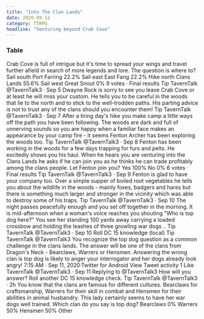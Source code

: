 ```yaml
---
title: "Into The Clan Lands"
date: 2020-09-12
category: TTRPG
headline: "Venturing beyond Crab Cove"
---
```


### Table
Crab Cove is full of intrigue but it's time to spread your wings and travel further afield in search of more legends and lore. The question is where to?
Sail south Port Farring
22.2%
Sail east East Fang
22.2%
Hike north Clans Lands
55.6%
Sail west Great Snout
0%
9 votes · Final results
Tip
TavernTalk
@TavernTalk3
·
Sep 5
Dwayne Rock is sorry to see you leave Crab Cove or at least he will miss your custom. He tells you to be careful in the woods that lie to the north and to stick to the well-trodden paths. His parting advice is not to trust any of the clans should you encounter them!
Tip
TavernTalk
@TavernTalk3
·
Sep 7
After a tiring day's hike you make camp a little ways off the path you have been following. The woods are dark and full of unnerving sounds so you are happy when a familiar face makes an appearance by your camp fire - it seems Fenton Archer has been exploring the woods too.
Tip
TavernTalk
@TavernTalk3
·
Sep 8
Fenton has been working in the woods for a few days trapping for furs and pelts. He excitedly shows you his haul. When he hears you are venturing into the Clans Lands he asks if he can join you as he thinks he can trade profitably among the clans people. Let Fenton join you?
Yes
100%
No
0%
6 votes · Final results
Tip
TavernTalk
@TavernTalk3
·
Sep 9
Fenton is glad to have your company too. Over a simple supper of boiled root vegetables he tells you about the wildlife in the woods - mainly foxes, badgers and hares but there is something much larger and stronger in the vicinity which was able to destroy some of his traps.
Tip
TavernTalk
@TavernTalk3
·
Sep 10
The night passes peacefully enough and you set off together in the morning. It is mid-afternoon when a woman's voice reaches you shouting "Who is top dog here?" You see her standing 100 yards away carrying a loaded crossbow and holding the leashes of three growling war dogs ..
Tip
TavernTalk
@TavernTalk3
·
Sep 10
Roll DC 15 knowledge (local)
Tip
TavernTalk
@TavernTalk3
You recognize the top dog question as a common challenge in the clans lands. The answer will be one of the clans from Dragon's Neck - Bearclaws, Warrers or Hensmen. Answering the wrong clan is top dog is likely to anger your interrogator and her dogs already look angry!
7:15 AM · Sep 11, 2020·Twitter for Android
View Tweet activity
1
 Like
TavernTalk
@TavernTalk3
·
Sep 11
Replying to 
@TavernTalk3
How will you answer? Roll another DC 15 knowledge check.
Tip
TavernTalk
@TavernTalk3
·
2h
You know that the clans are famous for different cultures. Bearclaws for craftsmanship, Warrers for their skill in combat and Hensmen for their abilities in animal husbandry. This lady certainly seems to have her war dogs well trained. Which clan do you say is top dog?
Bearclaws
0%
Warrers
50%
Hensmen
50%
Other
